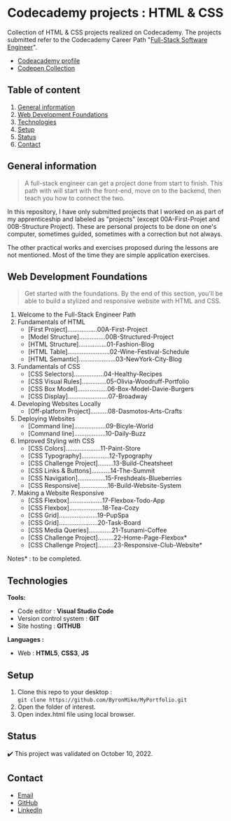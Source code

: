 # Codecademy projects : HTML & CSS

Collection of HTML & CSS projects realized on Codecademy.
The projects submitted refer to the Codecademy Career Path "[Full-Stack Software Engineer](https://join.codecademy.com/learn/paths/full-stack-engineer-career-path/)".

- [Codeacademy profile](https://www.codecademy.com/profiles/ByronMike)
- [Codepen Collection](https://codepen.io/collection/bNoKmK)

## Table of content
1. [General information](#General-information)
2. [Web Development Foundations](#Web-Development-Foundations)
3. [Technologies](#Technologies)
4. [Setup](#Setup)
5. [Status](#Status)
6. [Contact](#Contact)

## General information

> A full-stack engineer can get a project done from start to finish. This path with will start with the front-end, move on to the backend, then teach you how to connect the two.
  
In this repository, I have only submitted projects that I worked on as part of my apprenticeship and labeled as "projects" (except 00A-First-Projet and 00B-Structure Project). These are personal projects to be done on one's computer, sometimes guided, sometimes with a correction but not always.

The other practical works and exercises proposed during the lessons are not mentioned. Most of the time they are simple application exercises.

## Web Development Foundations  

> Get started with the foundations. By the end of this section, you'll be able to build a stylized and responsive website with HTML and CSS.

1. Welcome to the Full-Stack Engineer Path
2. Fundamentals of HTML
	- [First Project].................00A-First-Project
	- [Model Structure]...............00B-Structured-Project
	- [HTML Structure]................01-Fashion-Blog
    - [HTML Table]........................02-Wine-Festival-Schedule
    - [HTML Semantic].....................03-NewYork-City-Blog
3. Fundamentals of CSS
	- [CSS Selectors].................04-Healthy-Recipes
	- [CSS Visual Rules]..............05-Olivia-Woodruff-Portfolio
	- [CSS Box Model].................06-Box-Model-Davie-Burgers
    - [CSS Display].......................07-Broadway
4. Developing Websites Locally
	- [Off-platform Project]..........08-Dasmotos-Arts-Crafts
5. Deploying Websites
	- [Command line]..................09-Bicyle-World
	- [Command line]..................10-Daily-Buzz
6. Improved Styling with CSS
	- [CSS Colors]....................11-Paint-Store
	- [CSS Typography]................12-Typography
	- [CSS Challenge Project].........13-Build-Cheatsheet
	- [CSS Links & Buttons]...........14-The-Summit
	- [CSS Navigation]................15-Freshdeals-Blueberries
	- [CSS Responsive]................16-Build-Website-System
7. Making a Website Responsive
	- [CSS Flexbox]...................17-Flexbox-Todo-App
	- [CSS Flexbox]...................18-Tea-Cozy
	- [CSS Grid]......................19-PupSpa
	- [CSS Grid]......................20-Task-Board
	- [CSS Media Queries].............21-Tsunami-Coffee
	- [CSS Challenge Project].........22-Home-Page-Flexbox*
	- [CSS Challenge Project].........23-Responsive-Club-Website*

Notes* : to be completed.

## Technologies
**Tools:**
 * Code editor : **Visual Studio Code**
 * Version control system : **GIT**
 * Site hosting : **GITHUB**
  
**Languages :**
 * Web : **HTML5**, **CSS3**, **JS**

## Setup
1. Clone this repo to your desktop :\
`git clone https://github.com/ByronMike/MyPortfolio.git`
2. Open the folder of interest.
3. Open index.html file using local browser.

## Status
:heavy_check_mark: This project was validated on October 10, 2022.

## Contact
* [Email](mailto:auger.michaell@gmail;com)
* [GitHub](https://github.com/ByronMike)
* [LinkedIn](https://www.linkedin.com/in/auger-michael/)
